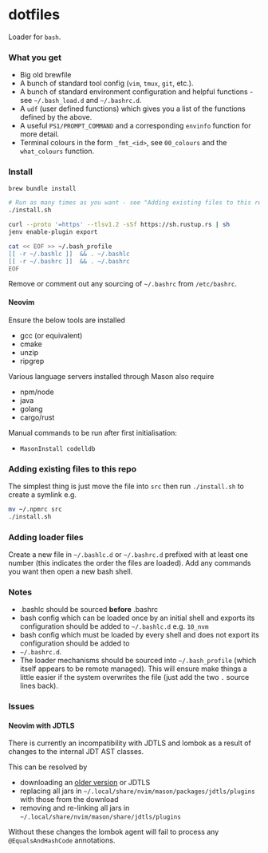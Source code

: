 # dotfiles

Loader for `bash`.

### What you get

- Big old brewfile
- A bunch of standard tool config (`vim`, `tmux`, `git`, etc.).
- A bunch of standard environment configuration and helpful functions - see `~/.bash_load.d` and `~/.bashrc.d`.
- A `udf` (user defined functions) which gives you a list of the functions defined by the above.
- A useful `PS1/PROMPT_COMMAND` and a corresponding `envinfo` function for more detail.
- Terminal colours in the form `_fmt_<id>`, see `00_colours` and the `what_colours` function.

### Install

```bash
brew bundle install

# Run as many times as you want - see "Adding existing files to this repo"
./install.sh

curl --proto '=https' --tlsv1.2 -sSf https://sh.rustup.rs | sh
jenv enable-plugin export

cat << EOF >> ~/.bash_profile
[[ -r ~/.bashlc ]]  && . ~/.bashlc
[[ -r ~/.bashrc ]]  && . ~/.bashrc
EOF
```

Remove or comment out any sourcing of `~/.bashrc` from `/etc/bashrc`.

#### Neovim

Ensure the below tools are installed
- gcc (or equivalent)
- cmake
- unzip
- ripgrep

Various language servers installed through Mason also require
- npm/node
- java
- golang
- cargo/rust

Manual commands to be run after first initialisation:
- `MasonInstall codelldb`

### Adding existing files to this repo

The simplest thing is just move the file into `src` then run `./install.sh` to create a symlink e.g.
```bash
mv ~/.npmrc src
./install.sh
```

### Adding loader files

Create a new file in `~/.bashlc.d` or `~/.bashrc.d` prefixed with at least one number (this indicates the order
the files are loaded). Add any commands you want then open a new bash shell.

### Notes

- .bashlc should be sourced **before** .bashrc
- bash config which can be loaded once by an initial shell and exports its configuration should be added to
  `~/.bashlc.d` e.g. `10_nvm`
- bash config which must be loaded by every shell and does not export its configuration should be added to
- `~/.bashrc.d`.
- The loader mechanisms should be sourced into `~/.bash_profile` (which itself appears to be remote managed). This
  will ensure make things a little easier if the system overwrites the file (just add the two `.` source lines back).

### Issues

#### Neovim with JDTLS

There is currently an incompatibility with JDTLS and lombok as a result of changes to the internal JDT AST classes.

This can be resolved by
- downloading an [older version](https://download.eclipse.org/jdtls/milestones/1.30.1/jdt-language-server-1.30.1-202402151717.tar.gz) or JDTLS
- replacing all jars in `~/.local/share/nvim/mason/packages/jdtls/plugins` with those from the download
- removing and re-linking all jars in `~/.local/share/nvim/mason/share/jdtls/plugins`

Without these changes the lombok agent will fail to process any `@EqualsAndHashCode` annotations.
